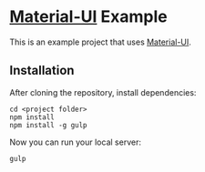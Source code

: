 # [Material-UI](http://callemall.github.io/material-ui/) Example

This is an example project that uses [Material-UI](http://callemall.github.io/material-ui/).

## Installation
After cloning the repository, install dependencies:
```
cd <project folder>
npm install
npm install -g gulp
```

Now you can run your local server:
```
gulp
```
